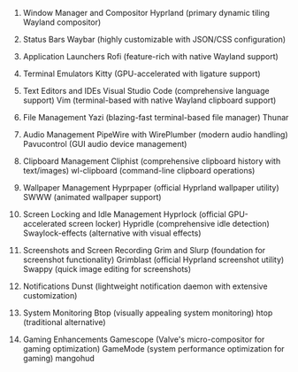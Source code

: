 1. Window Manager and Compositor
Hyprland (primary dynamic tiling Wayland compositor)

2. Status Bars
Waybar (highly customizable with JSON/CSS configuration)

3. Application Launchers
Rofi (feature-rich with native Wayland support)

4. Terminal Emulators
Kitty (GPU-accelerated with ligature support)

5. Text Editors and IDEs
Visual Studio Code (comprehensive language support)
Vim (terminal-based with native Wayland clipboard support)

6. File Management
Yazi (blazing-fast terminal-based file manager)
Thunar

7. Audio Management
PipeWire with WirePlumber (modern audio handling)
Pavucontrol (GUI audio device management)

8. Clipboard Management
Cliphist (comprehensive clipboard history with text/images)
wl-clipboard (command-line clipboard operations)

9. Wallpaper Management 
Hyprpaper (official Hyprland wallpaper utility)
SWWW (animated wallpaper support)

10. Screen Locking and Idle Management 
Hyprlock (official GPU-accelerated screen locker)
Hypridle (comprehensive idle detection)
Swaylock-effects (alternative with visual effects)

11. Screenshots and Screen Recording
Grim and Slurp (foundation for screenshot functionality)
Grimblast (official Hyprland screenshot utility)
Swappy (quick image editing for screenshots)

12. Notifications
Dunst (lightweight notification daemon with extensive customization)

13. System Monitoring
Btop (visually appealing system monitoring)
htop (traditional alternative)

14. Gaming Enhancements
Gamescope (Valve's micro-compositor for gaming optimization)
GameMode (system performance optimization for gaming)
mangohud
